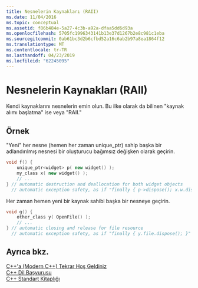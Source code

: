 ```yaml
---
title: Nesnelerin Kaynakları (RAII)
ms.date: 11/04/2016
ms.topic: conceptual
ms.assetid: f86b484e-5a27-4c3b-a92a-dfaa5dd6d93a
ms.openlocfilehash: 5705fc1996343141b13e37d1267b2e8c981c1eba
ms.sourcegitcommit: 0ab61bc3d2b6cfbd52a16c6ab2b97a8ea1864f12
ms.translationtype: MT
ms.contentlocale: tr-TR
ms.lasthandoff: 04/23/2019
ms.locfileid: "62245095"
---
```

# <a name="objects-own-resources-raii"></a>Nesnelerin Kaynakları (RAII)

Kendi kaynaklarını nesnelerin emin olun. Bu ilke olarak da bilinen "kaynak alımı başlatma" ise veya "RAII."

## <a name="example"></a>Örnek

"Yeni" her nesne (hemen her zaman unique_ptr) sahip başka bir adlandırılmış nesnesi bir oluşturucu bağımsız değişken olarak geçirin.

```cpp
void f() {
    unique_ptr<widget> p( new widget() );
    my_class x( new widget() );
    // ...
} // automatic destruction and deallocation for both widget objects
  // automatic exception safety, as if "finally { p->dispose(); x.w.dispose(); }"
```

Her zaman hemen yeni bir kaynak sahibi başka bir nesneye geçirin.

```cpp
void g() {
    other_class y( OpenFile() );
    // ...
} // automatic closing and release for file resource
  // automatic exception safety, as if "finally { y.file.dispose(); }"
```

## <a name="see-also"></a>Ayrıca bkz.

[C++'a (Modern C++) Tekrar Hoş Geldiniz](../cpp/welcome-back-to-cpp-modern-cpp.md)<br/>
[C++ Dil Başvurusu](../cpp/cpp-language-reference.md)<br/>
[C++ Standart Kitaplığı](../standard-library/cpp-standard-library-reference.md)
